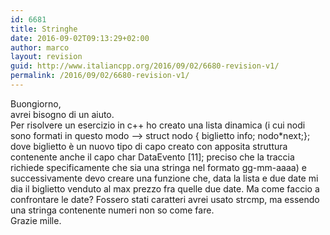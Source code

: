 ```yaml
---
id: 6681
title: Stringhe
date: 2016-09-02T09:13:29+02:00
author: marco
layout: revision
guid: http://www.italiancpp.org/2016/09/02/6680-revision-v1/
permalink: /2016/09/02/6680-revision-v1/
---
```

Buongiorno,  
avrei bisogno di un aiuto.  
Per risolvere un esercizio in c++ ho creato una lista dinamica (i cui nodi sono formati in questo modo &#8211;> struct nodo { biglietto info; nodo*next;}; dove biglietto è un nuovo tipo di capo creato con apposita struttura contenente anche il capo char DataEvento [11]; preciso che la traccia richiede specificamente che sia una stringa nel formato gg-mm-aaaa) e successivamente devo creare una funzione che, data la lista e due date mi dia il biglietto venduto al max prezzo fra quelle due date. Ma come faccio a confrontare le date? Fossero stati caratteri avrei usato strcmp, ma essendo una stringa contenente numeri non so come fare.  
Grazie mille.